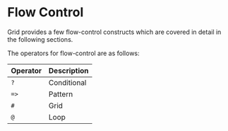 # Flow Control

Grid provides a few flow-control constructs which are covered in detail in the following sections.

The operators for flow-control are as follows:

| Operator | Description |
|----------|-------------|
| `?` | Conditional |
| `=>` | Pattern |
| `#` | Grid |
| `@` | Loop |
